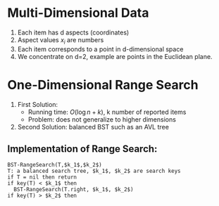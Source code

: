# Multi-Dimensional Data
1. Each item has d aspects (coordinates)
2. Aspect values $x_i$ are numbers
3. Each item corresponds to a point in d-dimensional space
4. We concentrate on d=2, example are points in the Euclidean plane.


# One-Dimensional Range Search
1. First Solution:
    * Running time: $O(\log n+k)$, k number of reported items
    * Problem: does not generalize to higher dimensions
2. Second Solution:
balanced BST such as an AVL tree

## Implementation of Range Search:
    BST-RangeSearch(T,$k_1$,$k_2$)
    T: a balanced search tree, $k_1$, $k_2$ are search keys
    if T = nil then return  
    if key(T) < $k_1$ then
      BST-RangeSearch(T.right, $k_1$, $k_2$)
    if key(T) > $k_2$ then


